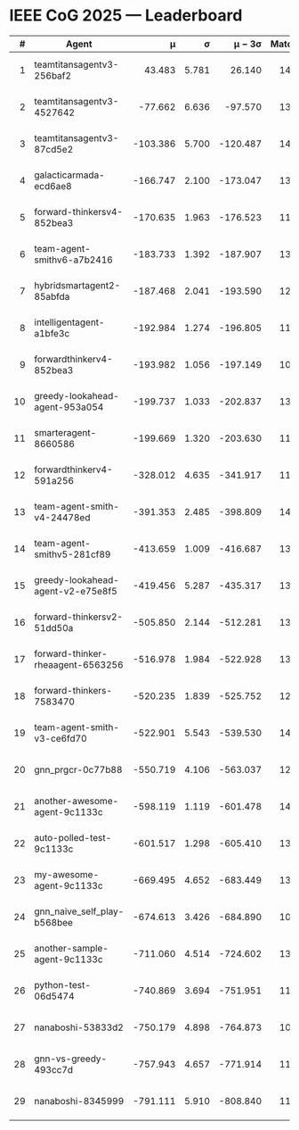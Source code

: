 # IEEE CoG 2025 — Leaderboard

| # | Agent | μ | σ | μ − 3σ | Matches | Updated |
|---:|---|---:|---:|---:|---:|---|
| 1 | teamtitansagentv3-256baf2 | 43.483 | 5.781 | 26.140 | 14080 | 2025-08-22 03:19 |
| 2 | teamtitansagentv3-4527642 | -77.662 | 6.636 | -97.570 | 13314 | 2025-08-22 03:19 |
| 3 | teamtitansagentv3-87cd5e2 | -103.386 | 5.700 | -120.487 | 14426 | 2025-08-22 03:19 |
| 4 | galacticarmada-ecd6ae8 | -166.747 | 2.100 | -173.047 | 13020 | 2025-08-22 03:19 |
| 5 | forward-thinkersv4-852bea3 | -170.635 | 1.963 | -176.523 | 11015 | 2025-08-22 03:19 |
| 6 | team-agent-smithv6-a7b2416 | -183.733 | 1.392 | -187.907 | 13360 | 2025-08-22 03:19 |
| 7 | hybridsmartagent2-85abfda | -187.468 | 2.041 | -193.590 | 12173 | 2025-08-22 03:19 |
| 8 | intelligentagent-a1bfe3c | -192.984 | 1.274 | -196.805 | 11853 | 2025-08-22 03:19 |
| 9 | forwardthinkerv4-852bea3 | -193.982 | 1.056 | -197.149 | 10991 | 2025-08-22 03:19 |
| 10 | greedy-lookahead-agent-953a054 | -199.737 | 1.033 | -202.837 | 13276 | 2025-08-22 03:19 |
| 11 | smarteragent-8660586 | -199.669 | 1.320 | -203.630 | 11750 | 2025-08-22 03:19 |
| 12 | forwardthinkerv4-591a256 | -328.012 | 4.635 | -341.917 | 11462 | 2025-08-22 03:19 |
| 13 | team-agent-smith-v4-24478ed | -391.353 | 2.485 | -398.809 | 14182 | 2025-08-22 03:19 |
| 14 | team-agent-smithv5-281cf89 | -413.659 | 1.009 | -416.687 | 13820 | 2025-08-22 03:19 |
| 15 | greedy-lookahead-agent-v2-e75e8f5 | -419.456 | 5.287 | -435.317 | 13576 | 2025-08-22 03:19 |
| 16 | forward-thinkersv2-51dd50a | -505.850 | 2.144 | -512.281 | 13588 | 2025-08-22 03:19 |
| 17 | forward-thinker-rheaagent-6563256 | -516.978 | 1.984 | -522.928 | 13348 | 2025-08-22 03:19 |
| 18 | forward-thinkers-7583470 | -520.235 | 1.839 | -525.752 | 12860 | 2025-08-22 03:19 |
| 19 | team-agent-smith-v3-ce6fd70 | -522.901 | 5.543 | -539.530 | 14922 | 2025-08-22 03:19 |
| 20 | gnn_prgcr-0c77b88 | -550.719 | 4.106 | -563.037 | 12270 | 2025-08-22 03:19 |
| 21 | another-awesome-agent-9c1133c | -598.119 | 1.119 | -601.478 | 14560 | 2025-08-22 03:19 |
| 22 | auto-polled-test-9c1133c | -601.517 | 1.298 | -605.410 | 13700 | 2025-08-22 03:19 |
| 23 | my-awesome-agent-9c1133c | -669.495 | 4.652 | -683.449 | 13960 | 2025-08-22 03:19 |
| 24 | gnn_naive_self_play-b568bee | -674.613 | 3.426 | -684.890 | 10880 | 2025-08-22 03:19 |
| 25 | another-sample-agent-9c1133c | -711.060 | 4.514 | -724.602 | 13740 | 2025-08-22 03:19 |
| 26 | python-test-06d5474 | -740.869 | 3.694 | -751.951 | 11240 | 2025-08-22 03:19 |
| 27 | nanaboshi-53833d2 | -750.179 | 4.898 | -764.873 | 10540 | 2025-08-22 03:19 |
| 28 | gnn-vs-greedy-493cc7d | -757.943 | 4.657 | -771.914 | 11280 | 2025-08-22 03:19 |
| 29 | nanaboshi-8345999 | -791.111 | 5.910 | -808.840 | 11430 | 2025-08-22 03:19 |
